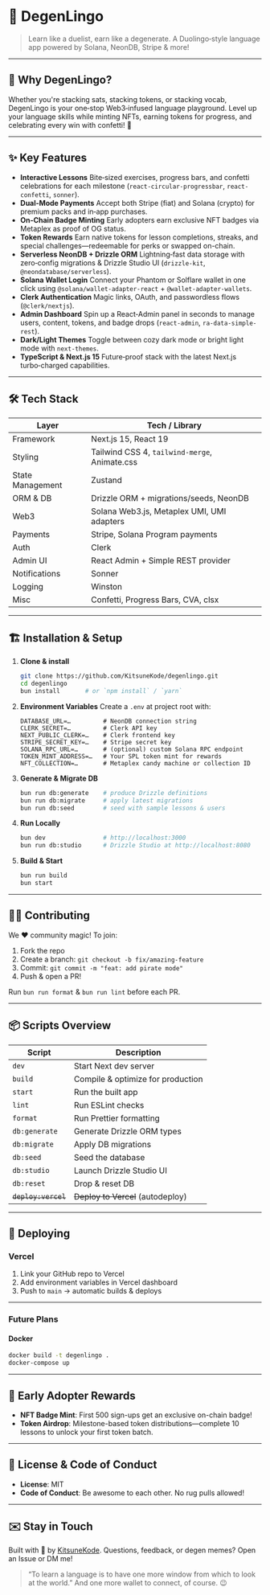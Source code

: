 # 🦄 DegenLingo

> Learn like a duelist, earn like a degenerate.
> A Duolingo‑style language app powered by Solana, NeonDB, Stripe & more!

---

## 🚀 Why DegenLingo?

Whether you're stacking sats, stacking tokens, or stacking vocab, DegenLingo is your one‑stop Web3‑infused language playground. Level up your language skills while minting NFTs, earning tokens for progress, and celebrating every win with confetti! 🎉

---

## ✨ Key Features

- **Interactive Lessons**
  Bite‑sized exercises, progress bars, and confetti celebrations for each milestone (`react-circular-progressbar`, `react-confetti`, `sonner`).
- **Dual‑Mode Payments**
  Accept both Stripe (fiat) and Solana (crypto) for premium packs and in‑app purchases.
- **On‑Chain Badge Minting**
  Early adopters earn exclusive NFT badges via Metaplex as proof of OG status.
- **Token Rewards**
  Earn native tokens for lesson completions, streaks, and special challenges—redeemable for perks or swapped on-chain.
- **Serverless NeonDB + Drizzle ORM**
  Lightning‑fast data storage with zero‑config migrations & Drizzle Studio UI (`drizzle-kit`, `@neondatabase/serverless`).
- **Solana Wallet Login**
  Connect your Phantom or Solflare wallet in one click using `@solana/wallet-adapter-react` + `@wallet-adapter-wallets`.
- **Clerk Authentication**
  Magic links, OAuth, and passwordless flows (`@clerk/nextjs`).
- **Admin Dashboard**
  Spin up a React‑Admin panel in seconds to manage users, content, tokens, and badge drops (`react-admin`, `ra-data-simple-rest`).
- **Dark/Light Themes**
  Toggle between cozy dark mode or bright light mode with `next-themes`.
- **TypeScript & Next.js 15**
  Future‑proof stack with the latest Next.js turbo‑charged capabilities.

---

## 🛠️ Tech Stack

| Layer            | Tech / Library                                |
| ---------------- | --------------------------------------------- |
| Framework        | Next.js 15, React 19                          |
| Styling          | Tailwind CSS 4, `tailwind-merge`, Animate.css |
| State Management | Zustand                                       |
| ORM & DB         | Drizzle ORM + migrations/seeds, NeonDB        |
| Web3             | Solana Web3.js, Metaplex UMI, UMI adapters    |
| Payments         | Stripe, Solana Program payments               |
| Auth             | Clerk                                         |
| Admin UI         | React Admin + Simple REST provider            |
| Notifications    | Sonner                                        |
| Logging          | Winston                                       |
| Misc             | Confetti, Progress Bars, CVA, clsx            |

---

## 🏗️ Installation & Setup

1. **Clone & install**

   ```bash
   git clone https://github.com/KitsuneKode/degenlingo.git
   cd degenlingo
   bun install       # or `npm install` / `yarn`
   ```

2. **Environment Variables**
   Create a `.env` at project root with:

   ```env
   DATABASE_URL=…         # NeonDB connection string
   CLERK_SECRET=…         # Clerk API key
   NEXT_PUBLIC_CLERK=…    # Clerk frontend key
   STRIPE_SECRET_KEY=…    # Stripe secret key
   SOLANA_RPC_URL=…       # (optional) custom Solana RPC endpoint
   TOKEN_MINT_ADDRESS=…   # Your SPL token mint for rewards
   NFT_COLLECTION=…       # Metaplex candy machine or collection ID
   ```

3. **Generate & Migrate DB**

   ```bash
   bun run db:generate    # produce Drizzle definitions
   bun run db:migrate     # apply latest migrations
   bun run db:seed        # seed with sample lessons & users
   ```

4. **Run Locally**

   ```bash
   bun dev                # http://localhost:3000
   bun run db:studio      # Drizzle Studio at http://localhost:8080
   ```

5. **Build & Start**

   ```bash
   bun run build
   bun start
   ```

---

## 🧙‍♂️ Contributing

We ❤️ community magic! To join:

1. Fork the repo
2. Create a branch: `git checkout -b fix/amazing-feature`
3. Commit: `git commit -m "feat: add pirate mode"`
4. Push & open a PR!

Run `bun run format` & `bun run lint` before each PR.

---

## 📦 Scripts Overview

| Script              | Description                       |
| ------------------- | --------------------------------- |
| `dev`               | Start Next dev server             |
| `build`             | Compile & optimize for production |
| `start`             | Run the built app                 |
| `lint`              | Run ESLint checks                 |
| `format`            | Run Prettier formatting           |
| `db:generate`       | Generate Drizzle ORM types        |
| `db:migrate`        | Apply DB migrations               |
| `db:seed`           | Seed the database                 |
| `db:studio`         | Launch Drizzle Studio UI          |
| `db:reset`          | Drop & reset DB                   |
| ~~`deploy:vercel`~~ | ~~Deploy to Vercel~~ (autodeploy) |

---

## 🚀 Deploying

### Vercel

1. Link your GitHub repo to Vercel
2. Add environment variables in Vercel dashboard
3. Push to `main` → automatic builds & deploys

---

### Future Plans

#### Docker

```bash
docker build -t degenlingo .
docker-compose up
```

---

## 🎉 Early Adopter Rewards

- **NFT Badge Mint**: First 500 sign-ups get an exclusive on-chain badge!
- **Token Airdrop**: Milestone-based token distributions—complete 10 lessons to unlock your first token batch.

---

## 👑 License & Code of Conduct

- **License**: MIT
- **Code of Conduct**: Be awesome to each other. No rug pulls allowed!

---

## ✉️ Stay in Touch

Built with 🦊 by [KitsuneKode](mailto:bhuyanmanash2002@gmail.com).
Questions, feedback, or degen memes? Open an Issue or DM me!

> “To learn a language is to have one more window from which to look at the world.”
> And one more wallet to connect, of course. 😉
